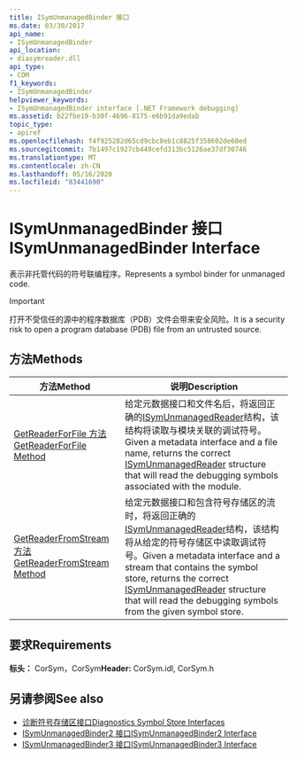 ```yaml
---
title: ISymUnmanagedBinder 接口
ms.date: 03/30/2017
api_name:
- ISymUnmanagedBinder
api_location:
- diasymreader.dll
api_type:
- COM
f1_keywords:
- ISymUnmanagedBinder
helpviewer_keywords:
- ISymUnmanagedBinder interface [.NET Framework debugging]
ms.assetid: b22fbe19-b30f-4696-8175-e6b91da9edab
topic_type:
- apiref
ms.openlocfilehash: f4f925282d65cd9cbc8eb1c8825f358602de68ed
ms.sourcegitcommit: 7b1497c1927cb449cefd313bc5126ae37df30746
ms.translationtype: MT
ms.contentlocale: zh-CN
ms.lasthandoff: 05/16/2020
ms.locfileid: "83441690"
---
```

# <a name="isymunmanagedbinder-interface"></a><span data-ttu-id="e8f89-102">ISymUnmanagedBinder 接口</span><span class="sxs-lookup"><span data-stu-id="e8f89-102">ISymUnmanagedBinder Interface</span></span>
<span data-ttu-id="e8f89-103">表示非托管代码的符号联编程序。</span><span class="sxs-lookup"><span data-stu-id="e8f89-103">Represents a symbol binder for unmanaged code.</span></span>  
  
> [!IMPORTANT]
> <span data-ttu-id="e8f89-104">打开不受信任的源中的程序数据库（PDB）文件会带来安全风险。</span><span class="sxs-lookup"><span data-stu-id="e8f89-104">It is a security risk to open a program database (PDB) file from an untrusted source.</span></span>  
  
## <a name="methods"></a><span data-ttu-id="e8f89-105">方法</span><span class="sxs-lookup"><span data-stu-id="e8f89-105">Methods</span></span>  
  
|<span data-ttu-id="e8f89-106">方法</span><span class="sxs-lookup"><span data-stu-id="e8f89-106">Method</span></span>|<span data-ttu-id="e8f89-107">说明</span><span class="sxs-lookup"><span data-stu-id="e8f89-107">Description</span></span>|  
|------------|-----------------|  
|[<span data-ttu-id="e8f89-108">GetReaderForFile 方法</span><span class="sxs-lookup"><span data-stu-id="e8f89-108">GetReaderForFile Method</span></span>](isymunmanagedbinder-getreaderforfile-method.md)|<span data-ttu-id="e8f89-109">给定元数据接口和文件名后，将返回正确的[ISymUnmanagedReader](isymunmanagedreader-interface.md)结构，该结构将读取与模块关联的调试符号。</span><span class="sxs-lookup"><span data-stu-id="e8f89-109">Given a metadata interface and a file name, returns the correct [ISymUnmanagedReader](isymunmanagedreader-interface.md) structure that will read the debugging symbols associated with the module.</span></span>|  
|[<span data-ttu-id="e8f89-110">GetReaderFromStream 方法</span><span class="sxs-lookup"><span data-stu-id="e8f89-110">GetReaderFromStream Method</span></span>](isymunmanagedbinder-getreaderfromstream-method.md)|<span data-ttu-id="e8f89-111">给定元数据接口和包含符号存储区的流时，将返回正确的[ISymUnmanagedReader](isymunmanagedreader-interface.md)结构，该结构将从给定的符号存储区中读取调试符号。</span><span class="sxs-lookup"><span data-stu-id="e8f89-111">Given a metadata interface and a stream that contains the symbol store, returns the correct [ISymUnmanagedReader](isymunmanagedreader-interface.md) structure that will read the debugging symbols from the given symbol store.</span></span>|  
  
## <a name="requirements"></a><span data-ttu-id="e8f89-112">要求</span><span class="sxs-lookup"><span data-stu-id="e8f89-112">Requirements</span></span>  
 <span data-ttu-id="e8f89-113">**标头：** CorSym，CorSym</span><span class="sxs-lookup"><span data-stu-id="e8f89-113">**Header:** CorSym.idl, CorSym.h</span></span>  
  
## <a name="see-also"></a><span data-ttu-id="e8f89-114">另请参阅</span><span class="sxs-lookup"><span data-stu-id="e8f89-114">See also</span></span>

- [<span data-ttu-id="e8f89-115">诊断符号存储区接口</span><span class="sxs-lookup"><span data-stu-id="e8f89-115">Diagnostics Symbol Store Interfaces</span></span>](diagnostics-symbol-store-interfaces.md)
- [<span data-ttu-id="e8f89-116">ISymUnmanagedBinder2 接口</span><span class="sxs-lookup"><span data-stu-id="e8f89-116">ISymUnmanagedBinder2 Interface</span></span>](isymunmanagedbinder2-interface.md)
- [<span data-ttu-id="e8f89-117">ISymUnmanagedBinder3 接口</span><span class="sxs-lookup"><span data-stu-id="e8f89-117">ISymUnmanagedBinder3 Interface</span></span>](isymunmanagedbinder3-interface.md)
